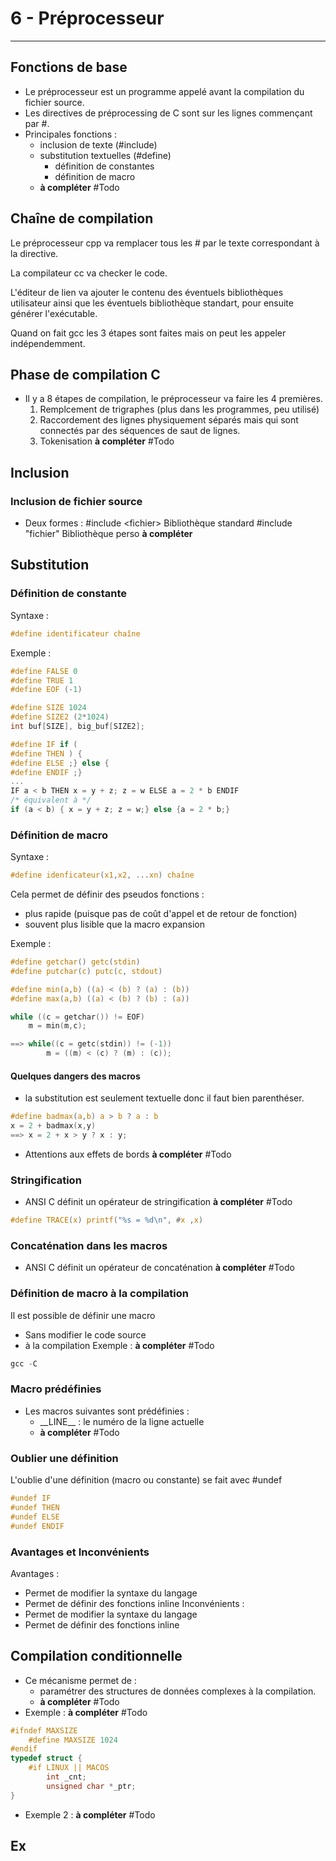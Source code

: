 # 6 - Préprocesseur
---
## Fonctions de base
- Le préprocesseur est un programme appelé avant la compilation du fichier source.
- Les directives de préprocessing de C sont sur les lignes commençant par \#.
- Principales fonctions :
	- inclusion de texte (#include)
	- substitution textuelles (#define)
		- définition de constantes
		- définition de macro
	- **à compléter** #Todo

## Chaîne de compilation

Le préprocesseur cpp va remplacer tous les # par le texte correspondant à la directive.

La compilateur cc va checker le code.

L'éditeur de lien va ajouter le contenu des éventuels bibliothèques utilisateur ainsi que les éventuels bibliothèque standart, pour ensuite générer l'exécutable.

Quand on fait gcc les 3 étapes sont faites mais on peut les appeler indépendemment.

## Phase de compilation C
- Il y a 8 étapes de compilation, le préprocesseur va faire les 4 premières.
	1. Remplcement de trigraphes (plus dans les programmes, peu utilisé)
	2. Raccordement des lignes physiquement séparés mais qui sont connectés par des séquences de saut de lignes.
	3. Tokenisation **à compléter** #Todo 


## Inclusion
### Inclusion de fichier source

- Deux formes :
\#include \<fichier> Bibliothèque standard
\#include "fichier" Bibliothèque perso
**à compléter**

## Substitution
### Définition de constante
Syntaxe :
```C
#define identificateur chaîne
```
Exemple :
```C
#define FALSE 0
#define TRUE 1
#define EOF (-1)

#define SIZE 1024
#define SIZE2 (2*1024)
int buf[SIZE], big_buf[SIZE2];

#define IF if (
#define THEN ) {
#define ELSE ;} else {
#define ENDIF ;}
...
IF a < b THEN x = y + z; z = w ELSE a = 2 * b ENDIF
/* équivalent à */
if (a < b) { x = y + z; z = w;} else {a = 2 * b;}
```
### Définition de macro
Syntaxe :
```C
#define idenficateur(x1,x2, ...xn) chaîne
```
Cela permet de définir des pseudos fonctions :
- plus rapide (puisque pas de coût d'appel et de retour de fonction)
- souvent plus lisible que la macro expansion

Exemple :
```C
#define getchar() getc(stdin)
#define putchar(c) putc(c, stdout)

#define min(a,b) ((a) < (b) ? (a) : (b))
#define max(a,b) ((a) < (b) ? (b) : (a))

while ((c = getchar()) != EOF)
	m = min(m,c);

==> while((c = getc(stdin)) != (-1))
		m = ((m) < (c) ? (m) : (c));
```

#### Quelques dangers des macros
- la substitution est seulement textuelle donc il faut bien parenthéser.
```C
#define badmax(a,b) a > b ? a : b
x = 2 + badmax(x,y)
==> x = 2 + x > y ? x : y;
```
- Attentions aux effets de bords
**à compléter** #Todo

### Stringification
- ANSI C définit un opérateur de stringification **à compléter** #Todo
```C
#define TRACE(x) printf("%s = %d\n", #x ,x)
```
### Concaténation dans les macros
- ANSI C définit un opérateur de concaténation
**à compléter** #Todo 

### Définition de macro à la compilation
Il est possible de définir une macro
 - Sans modifier le code source
 - à la compilation
Exemple : **à compléter** #Todo
```C
gcc -C 
```

### Macro prédéfinies
- Les macros suivantes sont prédéfinies :
	- \_\_LINE\_\_ : le numéro de la ligne actuelle
	- **à compléter** #Todo 

### Oublier une définition
L'oublie d'une définition (macro ou constante) se fait avec \#undef
```C
#undef IF
#undef THEN
#undef ELSE
#undef ENDIF
```
### Avantages et Inconvénients
Avantages :
- Permet de modifier la syntaxe du langage
- Permet de définir des fonctions inline
Inconvénients :
- Permet de modifier la syntaxe du langage
- Permet de définir des fonctions inline

## Compilation conditionnelle
- Ce mécanisme permet de :
	- paramétrer des structures de données complexes à la compilation.
	- **à compléter** #Todo 
- Exemple : **à compléter** #Todo 
```C
#ifndef MAXSIZE
	#define MAXSIZE 1024
#endif
typedef struct {
	#if LINUX || MACOS
		int _cnt;
		unsigned char *_ptr;
}
```
- Exemple 2 : **à compléter** #Todo 

## Ex